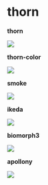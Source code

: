 # thorn

**thorn** 

![](https://thumbs.gfycat.com/PoisedBriskGypsymoth-size_restricted.gif)

**thorn-color** 

![](https://thumbs.gfycat.com/TheseNervousGelding-size_restricted.gif)

**smoke** 

![](https://thumbs.gfycat.com/UnhappyIllustriousJay-size_restricted.gif)

**ikeda** 

![](https://thumbs.gfycat.com/MeaslyImprobableAtlanticspadefish-size_restricted.gif)

**biomorph3** 

![](https://thumbs.gfycat.com/ObeseGrizzledBlacknorwegianelkhound-size_restricted.gif)

**apollony** 

![](https://thumbs.gfycat.com/PhonyRareLaughingthrush-size_restricted.gif)
